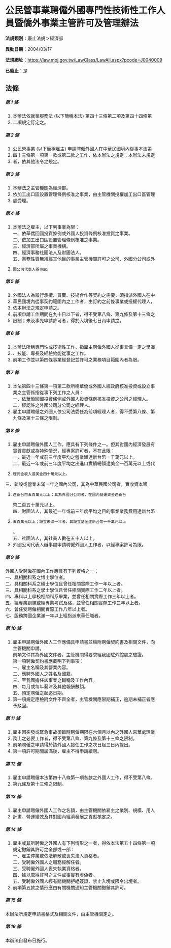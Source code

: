 # 公民營事業聘僱外國專門性技術性工作人員暨僑外事業主管許可及管理辦法

**法規類別**：廢止法規＞經濟部

**異動日期**：2004/03/17  

**法規網址**：https://law.moj.gov.tw/LawClass/LawAll.aspx?pcode=J0040009

**已廢止**：是



## 法條
##### 第 1 條
1. 本辦法依就業服務法 (以下簡稱本法) 第四十三條第二項及第四十四條第
1. 二項規定訂定之。

##### 第 2 條
1. 公民營事業 (以下簡稱雇主) 申請聘僱外國人在中華民國境內從事本法第
1. 四十三條第一項第一款或第二款之工作，依本辦法之規定；本辦法未規定
1. 者，依其他法令之規定。

##### 第 3 條
1. 本辦法之主管機關為經濟部。
1. 依加工出口區設置管理條例核准之事業，由主管機關授權加工出口區管理
1. 處受理。

##### 第 4 條
1. 本辦法之雇主，以下列事業為限：  
一、依華僑回國投資條例或外國人投資條例核准投資之事業。  
二、依加工出口區設置管理條例核准之事業。  
三、經濟部所屬之事業機構。  
四、經濟事務社團法人及財團法人。  
五、業務性質無須經其他目的事業主管機關許可之公司、外國分公司或外
1.     國公司代表人辦事處。

##### 第 5 條
1. 外國法人為履行承攬、買賣、技術合作等契約之需要，須指派外國人在中
1. 華民國境內從事契約範圍內之工作者，由訂約之前條事業或授權代理人，
1. 依本辦法之規定申請之。
1. 前項申請工作期間在九十日以下者，得不受第八條、第九條及第十三條之
1. 限制；未及事先申請許可者，得於入境後七日內申請之。

##### 第 6 條
1. 本辦法所稱專門性或技術性工作，指雇主聘僱外國人從事具備一定之學識
1. 、技能、專長及經驗始能從事之工作。
1. 前項工作並以第四條事業經登記並許可之業務項目範圍內者為限。

##### 第 7 條
1. 本法第四十三條第一項第二款所稱華僑或外國人經政府核准投資或設立事  
業之主管係指從事下列工作之人員：  
一、依華僑回國投資條例或外國人投資條例核准投資之公司之經理人。  
二、經認許之外國公司分公司之經理人。
1. 雇主申請聘僱之外國人依公司法委任為前項經理人者，得不受第八條、第  
九條及第十三條之限制。

##### 第 8 條
1. 雇主申請聘僱外國人工作，應具有下列條件之一。但其對國內經濟發展有  
實質貢獻或為特殊情況，經專案許可者，不在此限：  
一、最近一年或前三年度平均之營業額達新台幣一千萬元以上。  
二、最近一年或前三年度平均之出進口實績總額達美金一百萬元以上或代
1.     理佣金收入達美金四十萬元以上。  
三、新設或營業未滿一年之國內公司，其為中華民國公司者，實收資本額
1.     達新台幣五百萬元以上；其為外國分公司者，在國內營運資金達新台  
    幣二百五十萬元以上。  
四、財團法人，其最近一年或前三年度平均之目的事業業務費用達新台幣
1.     五百萬元以上；設立未滿一年者，其設立基金達新台幣一千萬元以上  
    。  
五、社團法人，其社員人數在五十人以上。
1. 外國公司代表人辦事處申請聘僱外國人工作者，以經專案許可為限。

##### 第 9 條
外國人受聘僱在國內工作應具有下列資格之一：  
一、具相關科系之博士學位者。  
二、具相關科系之碩士學位且曾任相關實際工作一年以上者。  
三、具相關科系之學士學位且曾任相關實際工作二年以上者。  
四、專科以上學校相關科系畢業，並曾任相關實際工作三年以上者。  
五、經專業訓練或經專業考試及格，並曾任相關實際工作三年以上者。  
六、曾任受聘僱相關實際工作八年以上者。  
七、服務跨國企業滿一年以上經指派來華任職者。  

##### 第 10 條
1. 雇主申請聘僱外國人工作應備具申請書並檢附聘僱契約書及相關文件，向  
主管機關申請。  
前項文件其為外國文件者，主管機關得要求經我國駐外館處之驗證。  
第一項聘僱契約書應載明下列事項：  
一、雇主名稱及其營業內容。  
二、應聘外國人之姓名及國籍。  
三、至我國擔任該事業之職稱及工作內容。  
四、每月或每年薪津及其他報酬數額。  
五、預定聘僱之起迄日期。
1. 第一項規定應檢附文件不齊全者，主管機關應限期補正，逾期未補正者應  
予駁回。

##### 第 11 條
1. 雇主因突發或緊急事故須臨時聘僱期限在六個月以內之外國人來華處理業
1. 務上之必要工作者，得不受第八條、第九條及第十三條之限制。
1. 前項聘僱之申請得於該外國人接任工作之次日起三日內提出。
1. 第一項許可期間屆滿後，雇主不得申請續聘。

##### 第 12 條
1. 雇主申請聘僱本法第四十八條第一項各款之外國人工作，得不受第八條、
1. 第九條及第十三條之限制。

##### 第 13 條
1. 雇主申請聘僱外國人工作之名額，由主管機關依雇主之業別、規模、用人
1. 計畫、營運績效及其對國內經濟發展之貢獻核定之。

##### 第 14 條
1. 雇主或其所聘僱之外國人有下列情形之一者，得依本法第五十四條第一項  
規定撤銷其許可之全部或一部：  
一、雇主停業或依法解散或喪失法人資格者。  
二、受聘僱外國人之職務經解任者。  
三、受聘僱外國人喪失執業資格者。  
四、據以取得許可之文件或事實有虛偽者。  
五、受聘僱外國人經有關機關拒絕簽證、禁止入境或限令出境者。
1. 前項第五款之情形應由有關機關通知主管機關撤銷其許可。

##### 第 15 條
本辦法所規定申請書格式及相關文件，由主管機關定之。

##### 第 16 條
本辦法自發布日施行。


